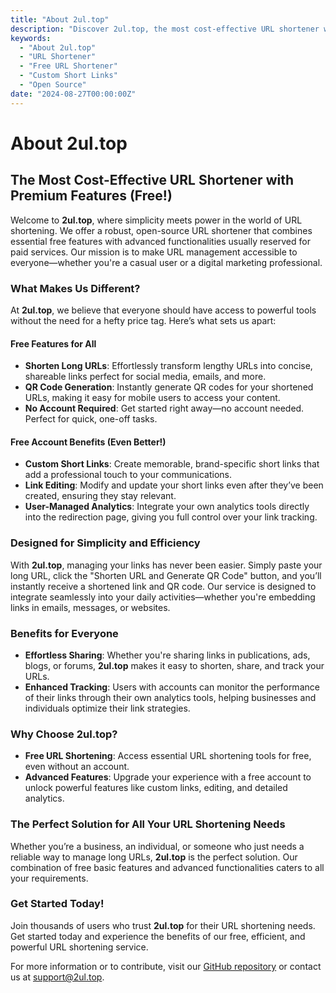 ```yaml
---
title: "About 2ul.top"
description: "Discover 2ul.top, the most cost-effective URL shortener with premium features available for free."
keywords:
  - "About 2ul.top"
  - "URL Shortener"
  - "Free URL Shortener"
  - "Custom Short Links"
  - "Open Source"
date: "2024-08-27T00:00:00Z"
---
```


# About 2ul.top

## The Most Cost-Effective URL Shortener with Premium Features (Free!)

Welcome to **2ul.top**, where simplicity meets power in the world of URL shortening. We offer a robust, open-source URL shortener that combines essential free features with advanced functionalities usually reserved for paid services. Our mission is to make URL management accessible to everyone—whether you're a casual user or a digital marketing professional.

### What Makes Us Different?

At **2ul.top**, we believe that everyone should have access to powerful tools without the need for a hefty price tag. Here’s what sets us apart:

#### Free Features for All
- **Shorten Long URLs**: Effortlessly transform lengthy URLs into concise, shareable links perfect for social media, emails, and more.
- **QR Code Generation**: Instantly generate QR codes for your shortened URLs, making it easy for mobile users to access your content.
- **No Account Required**: Get started right away—no account needed. Perfect for quick, one-off tasks.

#### Free Account Benefits (Even Better!)
- **Custom Short Links**: Create memorable, brand-specific short links that add a professional touch to your communications.
- **Link Editing**: Modify and update your short links even after they’ve been created, ensuring they stay relevant.
- **User-Managed Analytics**: Integrate your own analytics tools directly into the redirection page, giving you full control over your link tracking.

### Designed for Simplicity and Efficiency

With **2ul.top**, managing your links has never been easier. Simply paste your long URL, click the "Shorten URL and Generate QR Code" button, and you’ll instantly receive a shortened link and QR code. Our service is designed to integrate seamlessly into your daily activities—whether you're embedding links in emails, messages, or websites.

### Benefits for Everyone

- **Effortless Sharing**: Whether you're sharing links in publications, ads, blogs, or forums, **2ul.top** makes it easy to shorten, share, and track your URLs.
- **Enhanced Tracking**: Users with accounts can monitor the performance of their links through their own analytics tools, helping businesses and individuals optimize their link strategies.

### Why Choose 2ul.top?

- **Free URL Shortening**: Access essential URL shortening tools for free, even without an account.
- **Advanced Features**: Upgrade your experience with a free account to unlock powerful features like custom links, editing, and detailed analytics.

### The Perfect Solution for All Your URL Shortening Needs

Whether you’re a business, an individual, or someone who just needs a reliable way to manage long URLs, **2ul.top** is the perfect solution. Our combination of free basic features and advanced functionalities caters to all your requirements.

### Get Started Today!

Join thousands of users who trust **2ul.top** for their URL shortening needs. Get started today and experience the benefits of our free, efficient, and powerful URL shortening service.

For more information or to contribute, visit our [GitHub repository](https://github.com/MaxSmile/2ul.top) or contact us at [support@2ul.top](mailto:support@2ul.top).
